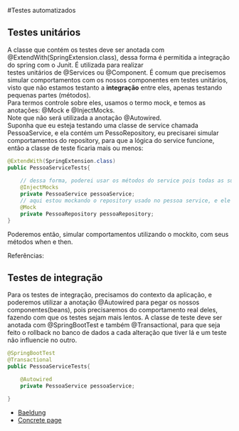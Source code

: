 #Testes automatizados
## Testes unitários

A classe que contém os testes deve ser anotada com @ExtendWith(SpringExtension.class),
dessa forma é permitida a integração do spring com o Junit. É utilizada para realizar  
testes unitários de @Services ou @Component. 
É comum que precisemos simular comportamentos com os nossos componentes em testes unitários,
visto que não estamos testanto a **integração** entre eles, apenas testando pequenas partes (métodos).  
Para termos controle sobre eles, usamos o termo mock, e temos as anotações: @Mock e @InjectMocks.  
Note que não será utilizada a anotação @Autowired.  
Suponha que eu esteja testando uma classe de service chamada PessoaService, e ela contém um PessoRepository,
eu precisarei simular comportamentos do repository, para que a lógica do service funcione, então a classe de teste ficaria mais ou menos:  

```java
@ExtendWith(SpringExtension.class)
public PessoaServiceTests{
    
    // dessa forma, poderei usar os métodos do service pois todas as suas dependências serão 'mockadas'
    @InjectMocks
    private PessoaService pessoaService;
    // aqui estou mockando o repository usado no pessoa service, e ele será injetado
    @Mock
    private PessoaRepository pessoaRepository;
}
```

Poderemos então, simular comportamentos utilizando o mockito, com seus métodos when e then.  

Referências:

## Testes de integração  

Para os testes de integração, precisamos do contexto da aplicação, e poderemos utilizar a anotação
@Autowired para pegar os nossos componentes(beans), pois precisaremos do comportamento real deles, 
fazendo com que os testes sejam mais lentos. A classe de teste deve ser anotada com @SpringBootTest 
e também @Transactional, para que seja feito o rollback no banco de dados a cada alteração que tiver lá
e um teste não influencie no outro.
```java
@SpringBootTest
@Transactional
public PessoaServiceTests{

    @Autowired
    private PessoaService pessoaService;

}
```

- [Baeldung](https://www.baeldung.com/mockito-behavior)
- [Concrete page](https://www.concretepage.com/spring-5/extendwith-springextension-spring-test)